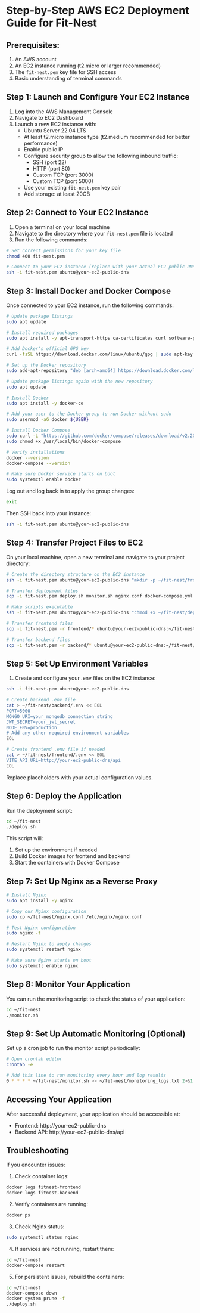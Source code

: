# Step-by-Step AWS EC2 Deployment Guide for Fit-Nest

## Prerequisites:
1. An AWS account
2. An EC2 instance running (t2.micro or larger recommended)
3. The `fit-nest.pem` key file for SSH access
4. Basic understanding of terminal commands

## Step 1: Launch and Configure Your EC2 Instance

1. Log into the AWS Management Console
2. Navigate to EC2 Dashboard
3. Launch a new EC2 instance with:
   - Ubuntu Server 22.04 LTS
   - At least t2.micro instance type (t2.medium recommended for better performance)
   - Enable public IP
   - Configure security group to allow the following inbound traffic:
     - SSH (port 22)
     - HTTP (port 80)
     - Custom TCP (port 3000)
     - Custom TCP (port 5000)
   - Use your existing `fit-nest.pem` key pair
   - Add storage: at least 20GB

## Step 2: Connect to Your EC2 Instance

1. Open a terminal on your local machine
2. Navigate to the directory where your `fit-nest.pem` file is located
3. Run the following commands:

```bash
# Set correct permissions for your key file
chmod 400 fit-nest.pem

# Connect to your EC2 instance (replace with your actual EC2 public DNS)
ssh -i fit-nest.pem ubuntu@your-ec2-public-dns
```

## Step 3: Install Docker and Docker Compose

Once connected to your EC2 instance, run the following commands:

```bash
# Update package listings
sudo apt update

# Install required packages
sudo apt install -y apt-transport-https ca-certificates curl software-properties-common

# Add Docker's official GPG key
curl -fsSL https://download.docker.com/linux/ubuntu/gpg | sudo apt-key add -

# Set up the Docker repository
sudo add-apt-repository "deb [arch=amd64] https://download.docker.com/linux/ubuntu $(lsb_release -cs) stable"

# Update package listings again with the new repository
sudo apt update

# Install Docker
sudo apt install -y docker-ce

# Add your user to the Docker group to run Docker without sudo
sudo usermod -aG docker ${USER}

# Install Docker Compose
sudo curl -L "https://github.com/docker/compose/releases/download/v2.20.3/docker-compose-$(uname -s)-$(uname -m)" -o /usr/local/bin/docker-compose
sudo chmod +x /usr/local/bin/docker-compose

# Verify installations
docker --version
docker-compose --version

# Make sure Docker service starts on boot
sudo systemctl enable docker
```

Log out and log back in to apply the group changes:

```bash
exit
```

Then SSH back into your instance:

```bash
ssh -i fit-nest.pem ubuntu@your-ec2-public-dns
```

## Step 4: Transfer Project Files to EC2

On your local machine, open a new terminal and navigate to your project directory:

```bash
# Create the directory structure on the EC2 instance
ssh -i fit-nest.pem ubuntu@your-ec2-public-dns "mkdir -p ~/fit-nest/frontend ~/fit-nest/backend"

# Transfer deployment files
scp -i fit-nest.pem deploy.sh monitor.sh nginx.conf docker-compose.yml ubuntu@your-ec2-public-dns:~/fit-nest/

# Make scripts executable
ssh -i fit-nest.pem ubuntu@your-ec2-public-dns "chmod +x ~/fit-nest/deploy.sh ~/fit-nest/monitor.sh"

# Transfer frontend files
scp -i fit-nest.pem -r frontend/* ubuntu@your-ec2-public-dns:~/fit-nest/frontend/

# Transfer backend files
scp -i fit-nest.pem -r backend/* ubuntu@your-ec2-public-dns:~/fit-nest/backend/
```

## Step 5: Set Up Environment Variables

1. Create and configure your .env files on the EC2 instance:

```bash
ssh -i fit-nest.pem ubuntu@your-ec2-public-dns

# Create backend .env file
cat > ~/fit-nest/backend/.env << EOL
PORT=5000
MONGO_URI=your_mongodb_connection_string
JWT_SECRET=your_jwt_secret
NODE_ENV=production
# Add any other required environment variables
EOL

# Create frontend .env file if needed
cat > ~/fit-nest/frontend/.env << EOL
VITE_API_URL=http://your-ec2-public-dns/api
EOL
```

Replace placeholders with your actual configuration values.

## Step 6: Deploy the Application

Run the deployment script:

```bash
cd ~/fit-nest
./deploy.sh
```

This script will:
1. Set up the environment if needed
2. Build Docker images for frontend and backend
3. Start the containers with Docker Compose

## Step 7: Set Up Nginx as a Reverse Proxy

```bash
# Install Nginx
sudo apt install -y nginx

# Copy our Nginx configuration
sudo cp ~/fit-nest/nginx.conf /etc/nginx/nginx.conf

# Test Nginx configuration
sudo nginx -t

# Restart Nginx to apply changes
sudo systemctl restart nginx

# Make sure Nginx starts on boot
sudo systemctl enable nginx
```

## Step 8: Monitor Your Application

You can run the monitoring script to check the status of your application:

```bash
cd ~/fit-nest
./monitor.sh
```

## Step 9: Set Up Automatic Monitoring (Optional)

Set up a cron job to run the monitor script periodically:

```bash
# Open crontab editor
crontab -e

# Add this line to run monitoring every hour and log results
0 * * * * ~/fit-nest/monitor.sh >> ~/fit-nest/monitoring_logs.txt 2>&1
```

## Accessing Your Application

After successful deployment, your application should be accessible at:
- Frontend: http://your-ec2-public-dns
- Backend API: http://your-ec2-public-dns/api

## Troubleshooting

If you encounter issues:

1. Check container logs:
```bash
docker logs fitnest-frontend
docker logs fitnest-backend
```

2. Verify containers are running:
```bash
docker ps
```

3. Check Nginx status:
```bash
sudo systemctl status nginx
```

4. If services are not running, restart them:
```bash
cd ~/fit-nest
docker-compose restart
```

5. For persistent issues, rebuild the containers:
```bash
cd ~/fit-nest
docker-compose down
docker system prune -f
./deploy.sh
```
